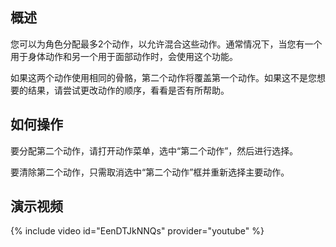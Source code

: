 ## 概述
您可以为角色分配最多2个动作，以允许混合这些动作。通常情况下，当您有一个用于身体动作和另一个用于面部动作时，会使用这个功能。

如果这两个动作使用相同的骨骼，第二个动作将覆盖第一个动作。如果这不是您想要的结果，请尝试更改动作的顺序，看看是否有所帮助。

## 如何操作
要分配第二个动作，请打开动作菜单，选中“第二个动作”，然后进行选择。

要清除第二个动作，只需取消选中“第二个动作”框并重新选择主要动作。

## 演示视频
{% include video id="EenDTJkNNQs" provider="youtube" %}
